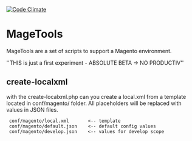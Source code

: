 [![Code Climate](https://codeclimate.com/github/renepenner/mage-tools/badges/gpa.svg)](https://codeclimate.com/github/renepenner/mage-tools)

# MageTools

MageTools are a set of scripts to support a Magento environment.

''THIS is just a first experiment - ABSOLUTE BETA -> NO PRODUCTIV''

## create-localxml

with the create-localxml.php can you create a local.xml from a template located
in conf/magento/ folder. All placeholders will be replaced with values in
JSON files.

```
 conf/magento/local.xml       <-- template
 conf/magento/default.json    <-- default config values
 conf/magento/develop.json    <-- values for develop scope
```

